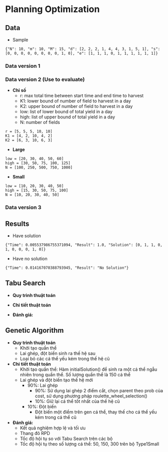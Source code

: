 # Planning Optimization

## Data
- Sample
```
{"N": 10, "m": 10, "M": 15, "d": [2, 2, 2, 1, 4, 4, 3, 1, 5, 1], "s": [0, 0, 0, 0, 0, 0, 0, 0, 1, 0], "e": [1, 1, 1, 0, 1, 1, 1, 1, 1, 1]}
```

### Data version 1

### Data version 2 (Use to evaluate)

- **Chỉ số**
    - r: max total time between start time and end time to harvest
    - K1: lower bound of number of field to harvest in a day
    - K2: upper bound of number of field to harvest in a day
    - low: list of lower bound of total yield in a day
    - high: list of upper bound of total yield in a day
    - N: number of fields

```
r = [5, 5, 5, 10, 10]
K1 = [4, 2, 10, 4, 2]
K2 = [6, 3, 10, 6, 3]
```

- **Large**

```
low = [20, 30, 40, 50, 60]
high = [30, 50, 75, 100, 125]
N = [100, 250, 500, 750, 1000]
```

- **Small**

```
low = [10, 20, 30, 40, 50]
high = [15, 30, 50, 75, 100]
N = [10, 20, 30, 40, 50]
```

### Data version 3

## Results
- Have solution
```
{"Time": 0.005537986755371094, "Result": 1.0, "Solution": [0, 1, 1, 0, 1, 0, 0, 0, 1, 0]}
```
- Have no solution
```
{"Time": 0.014167070388793945, "Result": "No Solution"}
```
## Tabu Search

- **Quy trình thuật toán**

- **Chi tiết thuật toán**

- **Đánh giá:**

## Genetic Algorithm

- **Quy trình thuật toán**
    - Khởi tạo quần thể
    - Lai ghép, đột biến sinh ra thế hệ sau
    - Loại bỏ các cá thể yếu kém trong thế hệ cũ
- **Chi tiết thuật toán**
    - Khởi tạo quần thể: Hàm initialSolution() để sinh ra một cá thể ngẫu nhiên trong quần thể. Số lượng quần thể là 150 cá thể
    - Lai ghép và đột biến tạo thế hệ mới
        - 90%: Lai ghép
            - 90%: Sử dụng lai ghép 2 điểm cắt, chọn parent theo prob của cost, sử dụng phương pháp roulette_wheel_selection()
            - 10%: Giữ lại cá thể tốt nhất của thế hệ cũ
        - 10%: Đột biến
            - Đột biến một điểm trên gen cá thể, thay thế cho cá thể yếu kém trong cá thể cũ
- **Đánh giá:**
    - Kết quả nghiệm hợp lệ và tối ưu
    - Thang đô RPD
    - Tốc độ hội tụ so với Tabu Search trên các bộ
    - Tốc độ hội tụ theo số lượng cá thể: 50, 150, 300 trên bộ Type1Small
